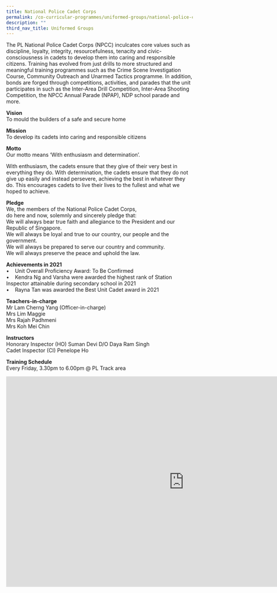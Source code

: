 ```yaml
---
title: National Police Cadet Corps
permalink: /co-curricular-programmes/uniformed-groups/national-police-cadet-corps/
description: ""
third_nav_title: Uniformed Groups
---
```

The PL National Police Cadet Corps (NPCC) inculcates core values such as discipline, loyalty, integrity, resourcefulness, tenacity and civic-consciousness in cadets to develop them into caring and responsible citizens. Training has evolved from just drills to more structured and meaningful training programmes such as the Crime Scene Investigation Course, Community Outreach and Unarmed Tactics programme. In addition, bonds are forged through competitions, activities, and parades that the unit participates in such as the Inter-Area Drill Competition, Inter-Area Shooting Competition, the NPCC Annual Parade (NPAP), NDP school parade and more.  
  
**Vision**  <br>
To mould the builders of a safe and secure home  
  
**Mission**  <br>
To develop its cadets into caring and responsible citizens 

**Motto**  <br>
Our motto means ‘With enthusiasm and determination’.  
  
With enthusiasm, the cadets ensure that they give of their very best in everything they do. With determination, the cadets ensure that they do not give up easily and instead persevere, achieving the best in whatever they do. This encourages cadets to live their lives to the fullest and what we hoped to achieve.  
  
**Pledge**  <br>
We, the members of the National Police Cadet Corps,  
do here and now, solemnly and sincerely pledge that:  
We will always bear true faith and allegiance to the President and our Republic of Singapore.  <br>
We will always be loyal and true to our country, our people and the government.  <br>
We will always be prepared to serve our country and community.  <br>
We will always preserve the peace and uphold the law.  
  
**Achievements in 2021**  
•&nbsp;&nbsp; &nbsp;Unit Overall Proficiency Award: To Be Confirmed  
•&nbsp;&nbsp; &nbsp;Kendra Ng and Varsha were awarded the highest rank of Station Inspector attainable during secondary school in 2021  
•&nbsp;&nbsp; &nbsp;Rayna Tan was awarded the Best Unit Cadet award in 2021  
  
**Teachers-in-charge**  <br>
Mr Lam Cherng Yang (Officer-in-charge)  <br>
Mrs Lim Maggie  <br>
Mrs Rajah Padhmeni  <br>
Mrs Koh Mei Chin  
  
**Instructors**  <br>
Honorary Inspector (HO) Suman Devi D/O Daya Ram Singh  <br>
Cadet Inspector (CI) Penelope Ho  
  
**Training Schedule**  <br>
Every Friday, 3.30pm to 6.00pm @ PL Track area

<iframe allowfullscreen="true" height="569" width="960" frameborder="0" src="https://docs.google.com/presentation/d/e/2PACX-1vTrwol2Y39hecGcI_OosVc1PoEetRVs0uIVJH3WC_05F-pz1FcoyuEWZgTE_QECWd8kgaZT--s7dGf2/embed?start=true&amp;loop=true&amp;delayms=3000"></iframe>